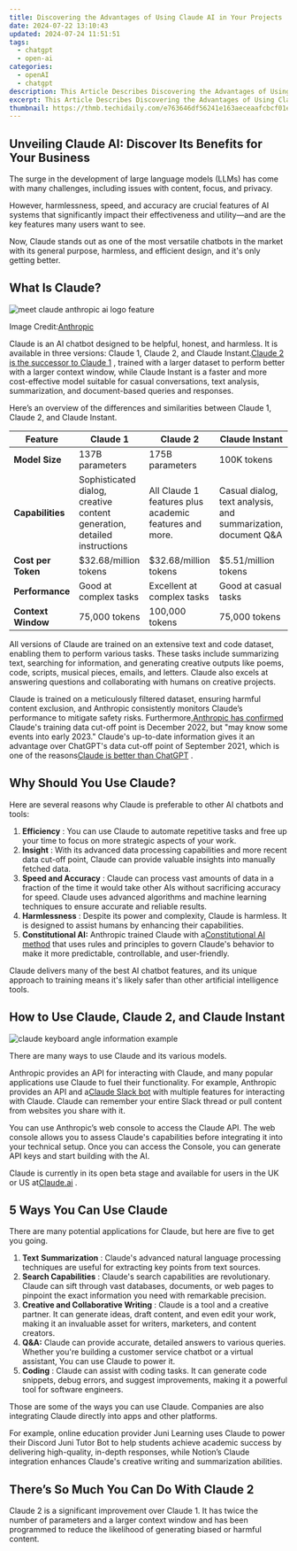 ```yaml
---
title: Discovering the Advantages of Using Claude AI in Your Projects
date: 2024-07-22 13:10:43
updated: 2024-07-24 11:51:51
tags:
  - chatgpt
  - open-ai
categories:
  - openAI
  - chatgpt
description: This Article Describes Discovering the Advantages of Using Claude AI in Your Projects
excerpt: This Article Describes Discovering the Advantages of Using Claude AI in Your Projects
thumbnail: https://thmb.techidaily.com/e763646df56241e163aeceaafcbcf01e71b694cfa53e5f00bb7e352c2dad15fc.jpg
---
```


## Unveiling Claude AI: Discover Its Benefits for Your Business

 The surge in the development of large language models (LLMs) has come with many challenges, including issues with content, focus, and privacy.

 However, harmlessness, speed, and accuracy are crucial features of AI systems that significantly impact their effectiveness and utility—and are the key features many users want to see.

 Now, Claude stands out as one of the most versatile chatbots in the market with its general purpose, harmless, and efficient design, and it's only getting better.

## What Is Claude?

![meet claude anthropic ai logo feature](https://static1.makeuseofimages.com/wordpress/wp-content/uploads/2023/07/meet-claude-anthropic-ai-logo-feature.jpg)

 Image Credit:[Anthropic](https://www.anthropic.com/product)

 Claude is an AI chatbot designed to be helpful, honest, and harmless. It is available in three versions: Claude 1, Claude 2, and Claude Instant.[Claude 2 is the successor to Claude 1](http://www.makeuseof.com/what-is-claude-2-what-can-you-do-with-it/) , trained with a larger dataset to perform better with a larger context window, while Claude Instant is a faster and more cost-effective model suitable for casual conversations, text analysis, summarization, and document-based queries and responses.

 Here’s an overview of the differences and similarities between Claude 1, Claude 2, and Claude Instant.

| Feature            | Claude 1                                                                 | Claude 2                                               | Claude Instant                                                |
| ------------------ | ------------------------------------------------------------------------ | ------------------------------------------------------ | ------------------------------------------------------------- |
| **Model Size**     | 137B parameters                                                          | 175B parameters                                        | 100K tokens                                                   |
| **Capabilities**   | Sophisticated dialog, creative content generation, detailed instructions | All Claude 1 features plus academic features and more. | Casual dialog, text analysis, and summarization, document Q&A |
| **Cost per Token** | $32.68/million tokens                                                    | $32.68/million tokens                                  | $5.51/million tokens                                          |
| **Performance**    | Good at complex tasks                                                    | Excellent at complex tasks                             | Good at casual tasks                                          |
| **Context Window** | 75,000 tokens                                                            | 100,000 tokens                                         | 75,000 tokens                                                 |

 All versions of Claude are trained on an extensive text and code dataset, enabling them to perform various tasks. These tasks include summarizing text, searching for information, and generating creative outputs like poems, code, scripts, musical pieces, emails, and letters. Claude also excels at answering questions and collaborating with humans on creative projects.

 Claude is trained on a meticulously filtered dataset, ensuring harmful content exclusion, and Anthropic consistently monitors Claude’s performance to mitigate safety risks. Furthermore,[Anthropic has confirmed](https://support.anthropic.com/en/articles/8114494-how-up-to-date-is-claude-s-training-data) Claude's training data cut-off point is December 2022, but "may know some events into early 2023." Claude's up-to-date information gives it an advantage over ChatGPT's data cut-off point of September 2021, which is one of the reasons[Claude is better than ChatGPT](https://www.makeuseof.com/ways-claude-ai-chatbot-better-than-chatgpt/) .

## Why Should You Use Claude?

 Here are several reasons why Claude is preferable to other AI chatbots and tools:

1. **Efficiency** : You can use Claude to automate repetitive tasks and free up your time to focus on more strategic aspects of your work.
2. **Insight** : With its advanced data processing capabilities and more recent data cut-off point, Claude can provide valuable insights into manually fetched data.
3. **Speed and Accuracy** : Claude can process vast amounts of data in a fraction of the time it would take other AIs without sacrificing accuracy for speed. Claude uses advanced algorithms and machine learning techniques to ensure accurate and reliable results.
4. **Harmlessness** : Despite its power and complexity, Claude is harmless. It is designed to assist humans by enhancing their capabilities.
5. **Constitutional AI:** Anthropic trained Claude with a[Constitutional AI method](https://www.anthropic.com/index/claudes-constitution) that uses rules and principles to govern Claude's behavior to make it more predictable, controllable, and user-friendly.

 Claude delivers many of the best AI chatbot features, and its unique approach to training means it's likely safer than other artificial intelligence tools.

## How to Use Claude, Claude 2, and Claude Instant

![claude keyboard angle information example](https://static1.makeuseofimages.com/wordpress/wp-content/uploads/2023/07/claude-keyboard-angle-information-example.jpg)

There are many ways to use Claude and its various models.

 Anthropic provides an API for interacting with Claude, and many popular applications use Claude to fuel their functionality. For example, Anthropic provides an API and a[Claude Slack bot](https://www.anthropic.com/claude-in-slack) with multiple features for interacting with Claude. Claude can remember your entire Slack thread or pull content from websites you share with it.

 You can use Anthropic’s web console to access the Claude API. The web console allows you to assess Claude's capabilities before integrating it into your technical setup. Once you can access the Console, you can generate API keys and start building with the AI.

 Claude is currently in its open beta stage and available for users in the UK or US at[Claude.ai](https://claude.ai/) .

## 5 Ways You Can Use Claude

 There are many potential applications for Claude, but here are five to get you going.

1. **Text** **Summarization** : Claude's advanced natural language processing techniques are useful for extracting key points from text sources.
2. **Search Capabilities** : Claude's search capabilities are revolutionary. Claude can sift through vast databases, documents, or web pages to pinpoint the exact information you need with remarkable precision.
3. **Creative and Collaborative Writing** : Claude is a tool and a creative partner. It can generate ideas, draft content, and even edit your work, making it an invaluable asset for writers, marketers, and content creators.
4. **Q&A:** Claude can provide accurate, detailed answers to various queries. Whether you're building a customer service chatbot or a virtual assistant, You can use Claude to power it.
5. **Coding** : Claude can assist with coding tasks. It can generate code snippets, debug errors, and suggest improvements, making it a powerful tool for software engineers.

 Those are some of the ways you can use Claude. Companies are also integrating Claude directly into apps and other platforms.

 For example, online education provider Juni Learning uses Claude to power their Discord Juni Tutor Bot to help students achieve academic success by delivering high-quality, in-depth responses, while Notion’s Claude integration enhances Claude's creative writing and summarization abilities.

## There’s So Much You Can Do With Claude 2

 Claude 2 is a significant improvement over Claude 1\. It has twice the number of parameters and a larger context window and has been programmed to reduce the likelihood of generating biased or harmful content.


<ins class="adsbygoogle"
     style="display:block"
     data-ad-format="autorelaxed"
     data-ad-client="ca-pub-7571918770474297"
     data-ad-slot="1223367746"></ins>



<ins class="adsbygoogle"
     style="display:block"
     data-ad-client="ca-pub-7571918770474297"
     data-ad-slot="8358498916"
     data-ad-format="auto"
     data-full-width-responsive="true"></ins>
